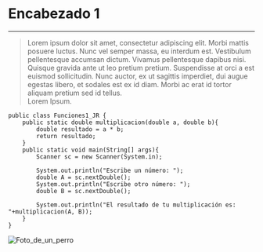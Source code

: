 # Encabezado 1
---
> Lorem ipsum dolor sit amet, consectetur adipiscing elit. Morbi mattis posuere luctus. Nunc vel semper massa, eu interdum est. Vestibulum pellentesque accumsan dictum. Vivamus pellentesque dapibus nisi. Quisque gravida ante ut leo pretium pretium. Suspendisse at orci a est euismod sollicitudin. Nunc auctor, ex ut sagittis imperdiet, dui augue egestas libero, et sodales est ex id diam. Morbi ac erat id tortor aliquam pretium sed id tellus.  
Lorem Ipsum.

~~~
public class Funciones1_JR {
    public static double multiplicacion(double a, double b){
        double resultado = a * b;
        return resultado;
    }
    public static void main(String[] args){
        Scanner sc = new Scanner(System.in);
        
        System.out.println("Escribe un número: ");
        double A = sc.nextDouble();
        System.out.println("Escribe otro número: ");
        double B = sc.nextDouble();
        
        System.out.println("El resultado de tu multiplicación es: "+multiplicacion(A, B));
    }
}
~~~
![Foto_de_un_perro](https://images.pexels.com/photos/1108099/pexels-photo-1108099.jpeg?auto=compress&cs=tinysrgb&w=600)

